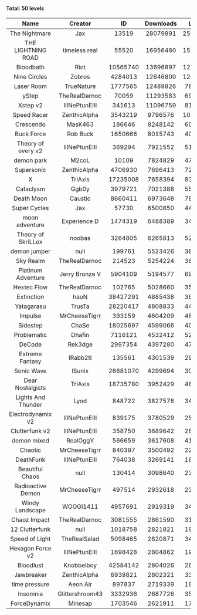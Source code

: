 #### Total: 50 levels

| Name | Creator | ID | Downloads | Likes |
|:---:|:---:|:---:|:---:|:---:|
| The Nightmare | Jax | 13519 | 28079891 | 2565344
| THE LIGHTNING ROAD | timeless real | 55520 | 16956480 | 1521578
| Bloodbath | Riot | 10565740 | 13696897 | 1235331
| Nine Circles | Zobros | 4284013 | 12646800 | 1262598
| Laser Room | TrueNature | 1777565 | 12489826 | 781382
| yStep | TheRealDarnoc | 70059 | 11293583 | 695167
| Xstep v2 | IIINePtunEIII | 341613 | 11096759 | 811663
| Speed Racer | ZenthicAlpha | 3543219 | 9796576 | 1047789
| Crescendo | MasK463 | 186646 | 8248142 | 600207
| Buck Force | Rob Buck | 1650666 | 8015743 | 407127
| Theory of every v2 | IIINePtunEIII | 369294 | 7921552 | 519542
| demon park | M2coL | 10109 | 7824829 | 472382
| Supersonic | ZenthicAlpha | 4706930 | 7696413 | 727991
| X | TriAxis | 17235008 | 7658394 | 837850
| Cataclysm | Ggb0y | 3979721 | 7021388 | 556427
| Death Moon  | Caustic | 8660411 | 6973648 | 781243
| Super Cycles | Jax | 57730 | 6500850 | 442291
| moon adventure | Experience D | 1474319 | 6488389 | 349554
| Theory of SkriLLex | noobas | 3264805 | 6265813 | 521204
| demon jumper | null | 199761 | 5523426 | 386217
| Sky Realm | TheRealDarnoc | 214523 | 5254224 | 360737
| Platinum Adventure | Jerry Bronze V | 5904109 | 5194577 | 699368
| Hextec Flow | TheRealDarnoc | 102765 | 5028660 | 359136
| Extinction | haoN | 38427291 | 4885438 | 365184
| Yatagarasu  | TrusTa | 28220417 | 4808833 | 442969
| Impulse | MrCheeseTigrr | 393159 | 4604209 | 480652
| Sidestep | ChaSe | 18025697 | 4599066 | 401023
| Problematic | Dhafin | 7116121 | 4532412 | 527362
| DeCode | Rek3dge | 2997354 | 4397280 | 474826
| Extreme Fantasy | IRabb2tI | 135561 | 4301539 | 298558
| Sonic Wave | lSunix | 26681070 | 4299694 | 307383
| Dear Nostalgists | TriAxis | 18735780 | 3952429 | 485192
| Lights And Thunder | Lyod | 848722 | 3827578 | 341562
| Electrodynamix v2 | IIINePtunEIII | 839175 | 3780529 | 258476
| Clutterfunk v2 | IIINePtunEIII | 358750 | 3689642 | 280981
| demon mixed | RealOggY | 566659 | 3617608 | 418507
| Chaotic | MrCheeseTigrr | 840397 | 3500492 | 229660
| DeathFunk | IIINePtunEIII | 764038 | 3269141 | 168760
| Beautiful Chaos | null | 130414 | 3098640 | 232612
| Radioactive Demon | MrCheeseTigrr | 497514 | 2932618 | 236012
| Windy Landscape | WOOGI1411 | 4957691 | 2919319 | 346491
| Chaoz Impact | TheRealDarnoc | 3081555 | 2861590 | 319549
| 12 Clutterfunk | null | 1018758 | 2821821 | 192434
| Speed of Light | TheRealSalad | 5098465 | 2820871 | 346498
| Hexagon Force v2 | IIINePtunEIII | 1698428 | 2804862 | 191334
| Bloodlust | Knobbelboy | 42584142 | 2804026 | 263907
| Jawbreaker | ZenthicAlpha | 6939821 | 2802321 | 335467
| time pressure | Aeon Air | 897837 | 2719339 | 184592
| Insomnia | Glittershroom43 | 3332936 | 2687726 | 355016
| ForceDynamix | Minesap | 1703546 | 2621911 | 179019
